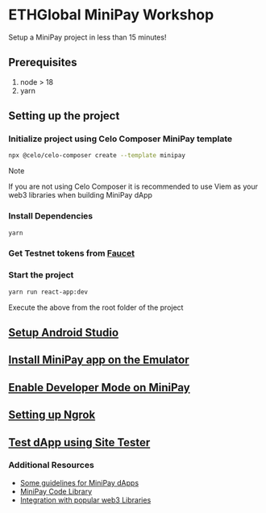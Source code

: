 # ETHGlobal MiniPay Workshop

Setup a MiniPay project in less than 15 minutes!

## Prerequisites

1. node > 18
2. yarn

## Setting up the project

### Initialize project using Celo Composer MiniPay template

```bash
npx @celo/celo-composer create --template minipay
```

> [!NOTE]  
> If you are not using Celo Composer it is recommended to use Viem as your web3 libraries when building MiniPay dApp

### Install Dependencies

```bash
yarn
```

### Get Testnet tokens from [Faucet](https://faucet.celo.org/alfajores)

### Start the project

```bash
yarn run react-app:dev
```

Execute the above from the root folder of the project

## [Setup Android Studio](https://docs.celo.org/developer/build-on-minipay/prerequisites/android-studio-setup)

## [Install MiniPay app on the Emulator](https://docs.celo.org/developer/build-on-minipay/overview#installing-minipay)

## [Enable Developer Mode on MiniPay](https://docs.celo.org/developer/build-on-minipay/enabling-testnet)

## [Setting up Ngrok](https://docs.celo.org/developer/build-on-minipay/prerequisites/ngrok-setup)

## [Test dApp using Site Tester](https://docs.celo.org/developer/build-on-minipay/overview#test-your-dapp-inside-minipay)

### Additional Resources

-   [Some guidelines for MiniPay dApps](https://docs.celo.org/developer/build-on-minipay/overview#important-notes)
-   [MiniPay Code Library](https://docs.celo.org/developer/build-on-minipay/code-library)
-   [Integration with popular web3 Libraries](https://docs.celo.org/developer/build-on-minipay/overview#4-viem)
